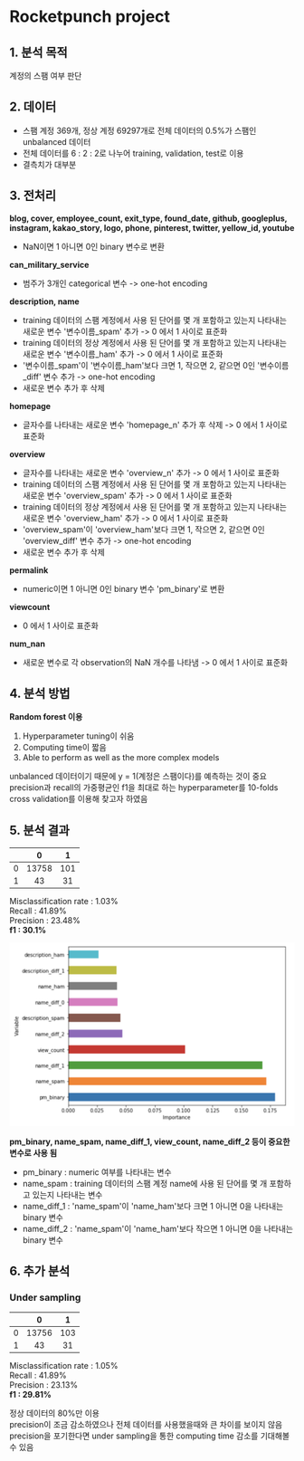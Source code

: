# Rocketpunch project

## 1. 분석 목적
계정의 스팸 여부 판단

## 2. 데이터
- 스팸 계정 369개, 정상 계정 69297개로 전체 데이터의 0.5%가 스팸인 unbalanced 데이터  
- 전체 데이터를 6 : 2 : 2로 나누어 training, validation, test로 이용
- 결측치가 대부분

## 3. 전처리
**blog, cover, employee_count, exit_type, found_date, github, googleplus, instagram, kakao_story, logo, phone, pinterest, twitter, yellow_id, youtube**  
- NaN이면 1 아니면 0인 binary 변수로 변환

**can_military_service**  
- 범주가 3개인 categorical 변수 -> one-hot encoding

**description, name**  
- training 데이터의 스팸 계정에서 사용 된 단어를 몇 개 포함하고 있는지 나타내는 새로운 변수 '변수이름_spam' 추가 -> 0 에서 1 사이로 표준화  
- training 데이터의 정상 계정에서 사용 된 단어를 몇 개 포함하고 있는지 나타내는 새로운 변수 '변수이름_ham' 추가 -> 0 에서 1 사이로 표준화  
- '변수이름_spam'이 '변수이름_ham'보다 크면 1, 작으면 2, 같으면 0인 '변수이름_diff' 변수 추가 -> one-hot encoding
- 새로운 변수 추가 후 삭제

**homepage**  
- 글자수를 나타내는 새로운 변수 'homepage_n' 추가 후 삭제 -> 0 에서 1 사이로 표준화  

**overview**  
- 글자수를 나타내는 새로운 변수 'overview_n' 추가 -> 0 에서 1 사이로 표준화   
- training 데이터의 스팸 계정에서 사용 된 단어를 몇 개 포함하고 있는지 나타내는 새로운 변수 'overview_spam' 추가 -> 0 에서 1 사이로 표준화  
- training 데이터의 정상 계정에서 사용 된 단어를 몇 개 포함하고 있는지 나타내는 새로운 변수 'overview_ham' 추가 -> 0 에서 1 사이로 표준화  
- 'overview_spam'이 'overview_ham'보다 크면 1, 작으면 2, 같으면 0인 'overview_diff' 변수 추가 -> one-hot encoding
- 새로운 변수 추가 후 삭제

**permalink**  
- numeric이면 1 아니면 0인 binary 변수 'pm_binary'로 변환

**viewcount**  
- 0 에서 1 사이로 표준화  

**num_nan**  
- 새로운 변수로 각 observation의 NaN 개수를 나타냄 -> 0 에서 1 사이로 표준화  

## 4. 분석 방법
**Random forest 이용**  
1. Hyperparameter tuning이 쉬움  
2. Computing time이 짧음  
3. Able to perform as well as the more complex models   

unbalanced 데이터이기 때문에 y = 1(계정은 스팸이다)를 예측하는 것이 중요  
precision과 recall의 가중평균인 f1을 최대로 하는 hyperparameter를 10-folds cross validation를 이용해 찾고자 하였음 

## 5. 분석 결과

|        | 0     | 1     |
| ------ |:-----:|:-----:|
| 0      | 13758 | 101   |
| 1      | 43    | 31    |

Misclassification rate :  1.03%  
Recall :  41.89%  
Precision :  23.48%  
**f1 :  30.1%**  

![alt text](importance.png)

**pm_binary, name_spam, name_diff_1, view_count, name_diff_2 등이 중요한 변수로 사용 됨**  
- pm_binary : numeric 여부를 나타내는 변수  
- name_spam : training 데이터의 스팸 계정 name에 사용 된 단어를 몇 개 포함하고 있는지 나타내는 변수  
- name_diff_1 : 'name_spam'이 'name_ham'보다 크면 1 아니면 0을 나타내는 binary 변수
- name_diff_2 : 'name_spam'이 'name_ham'보다 작으면 1 아니면 0을 나타내는 binary 변수

## 6. 추가 분석
### Under sampling

|        | 0     | 1     |
| ------ |:-----:|:-----:|
| 0      | 13756 | 103   |
| 1      | 43    | 31    |

Misclassification rate :  1.05%  
Recall :  41.89%  
Precision :  23.13%  
**f1 :  29.81%**  

정상 데이터의 80%만 이용  
precision이 조금 감소하였으나 전체 데이터를 사용했을때와 큰 차이를 보이지 않음  
precision을 포기한다면 under sampling을 통한 computing time 감소를 기대해볼 수 있음

